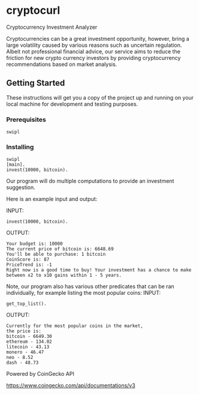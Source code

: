# cryptocurl
Cryptocurrency Investment Analyzer

Cryptocurrencies can be a great investment opportunity, however, bring a large volatility caused by various reasons such as uncertain regulation. Albeit not professional financial advice, our service aims to reduce the friction for new crypto currency investors by providing cryptocurrency recommendations based on market analysis.

## Getting Started

These instructions will get you a copy of the project up and running on your local machine for development and testing purposes.

### Prerequisites

```
swipl
```

### Installing

```
swipl
[main].
invest(10000, bitcoin).
```
Our program will do multiple computations to provide an investment suggestion.

Here is an example input and output:

INPUT:
```
invest(10000, bitcoin).
```

OUTPUT:
```
Your budget is: 10000
The current price of bitcoin is: 6648.69
You'll be able to purchase: 1 bitcoin
CoinScore is: 87
PriceTrend is: -1
Right now is a good time to buy! Your investment has a chance to make between x2 to x10 gains within 1 - 5 years.
```

Note, our program also has various other predicates that can be ran individually, for example listing the most popular coins:
INPUT:
```
get_top_list().
```

OUTPUT:
```
Currently for the most popular coins in the market,
the price is:
bitcoin - 6649.30
ethereum - 134.02
litecoin - 43.13
monero - 46.47
neo - 8.52
dash - 48.73
```

Powered by CoinGecko API 

https://www.coingecko.com/api/documentations/v3
